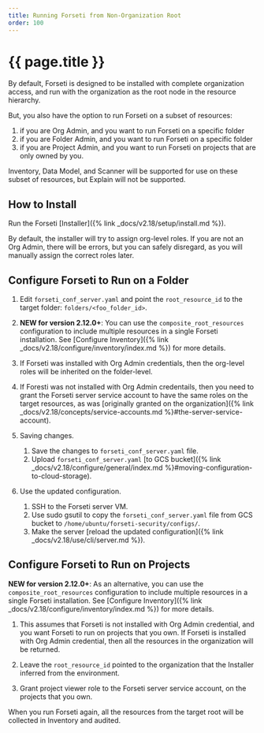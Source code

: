 ```yaml
---
title: Running Forseti from Non-Organization Root
order: 100
---
```


# {{ page.title }}

By default, Forseti is designed to be installed with complete
organization access, and run with the organization as the root node in the
resource hierarchy.

But, you also have the option to run Forseti on a subset of resources:
1. if you are Org Admin, and you want to run Forseti on a specific folder
1. if you are Folder Admin, and you want to run Forseti on a specific folder
1. if you are Project Admin, and you want to run Forseti on projects
that are only owned by you.

Inventory, Data Model, and Scanner will be supported for use on these subset
of resources, but Explain will not be supported.

## How to Install

Run the Forseti [Installer]({% link _docs/v2.18/setup/install.md %}).

By default, the installer will try to assign org-level roles. If you are not
an Org Admin, there will be errors, but you can safely disregard, as you will
manually assign the correct roles later.

## Configure Forseti to Run on a Folder

1. Edit `forseti_conf_server.yaml` and point the `root_resource_id`
to the target folder:
`folders/<foo_folder_id>`.

1. **NEW for version 2.12.0+**: You can use the `composite_root_resources`
   configuration to include multiple resources in a single Forseti installation.
   See [Configure Inventory]({% link _docs/v2.18/configure/inventory/index.md %})
   for more details.

1. If Forseti was installed with Org Admin credentials, then the org-level
   roles will be inherited on the folder-level.

1. If Foresti was not installed with Org Admin credentails, then you need
   to grant the Forseti server service account to have the same roles on the
   target resources, as was [originally granted on the
   organization]({% link _docs/v2.18/concepts/service-accounts.md %}#the-server-service-account).

1. Saving changes.
   1. Save the changes to `forseti_conf_server.yaml` file.
   1. Upload `forseti_conf_server.yaml` [to GCS bucket]({% link _docs/v2.18/configure/general/index.md %}#moving-configuration-to-cloud-storage).

1. Use the updated configuration.
   1. SSH to the Forseti server VM.
   1. Use sudo gsutil to copy the `forseti_conf_server.yaml` file from GCS
   bucket to `/home/ubuntu/forseti-security/configs/`.
   1. Make the server [reload the updated configuration]({% link _docs/v2.18/use/cli/server.md %}).

## Configure Forseti to Run on Projects

**NEW for version 2.12.0+**: As an alternative, you can use the
`composite_root_resources` configuration to include multiple resources in a
single Forseti installation.
See [Configure Inventory]({% link _docs/v2.18/configure/inventory/index.md %})
for more details.

1. This assumes that Forseti is not installed with Org Admin credential, and
you want Forseti to run on projects that you own. If Forseti is installed
with Org Admin credential, then all the resources in the organization
will be returned.

1. Leave the `root_resource_id` pointed to the organization that the Installer
inferred from the environment.

1. Grant project viewer role to the Forseti server service account,
on the projects that you own.

When you run Forseti again, all the resources from the target root
will be collected in Inventory and audited.
